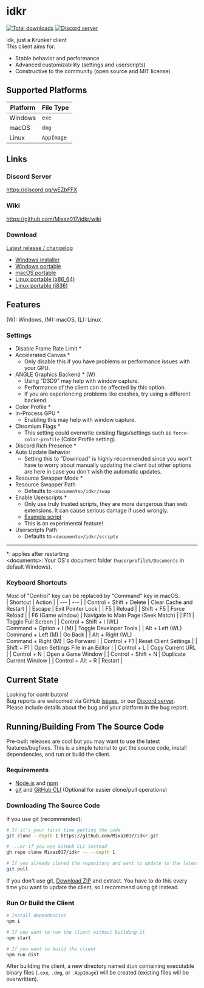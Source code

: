 # idkr
[![Total downloads](https://img.shields.io/github/downloads/mixaz017/idkr/total)](https://github.com/Mixaz017/idkr/releases)
[![Discord server](https://discord.com/api/guilds/697366856914173994/widget.png)](https://discord.gg/wEZbFFX)

idk, just a Krunker client  
This client aims for:
- Stable behavior and performance
- Advanced customizability (settings and userscripts)
- Constructive to the community (open source and MIT license)

## Supported Platforms
| Platform | File Type |
|-|-|
| Windows | `exe` |
| macOS | `dmg` |
| Linux | `AppImage` |

## Links
### Discord Server
https://discord.gg/wEZbFFX

### Wiki
https://github.com/Mixaz017/idkr/wiki

### Download
[Latest release / changelog](https://github.com/Mixaz017/idkr/releases/latest)
- [Windows installer](https://github.com/Mixaz017/idkr/releases/latest/download/idkr-setup-win.exe)
- [Windows portable](https://github.com/Mixaz017/idkr/releases/latest/download/idkr-portable-win.exe)
- [macOS portable](https://github.com/Mixaz017/idkr/releases/latest/download/idkr-portable-mac.dmg)
- [Linux portable (x86_64)](https://github.com/Mixaz017/idkr/releases/latest/download/idkr-portable-linux-x86_64.AppImage)
- [Linux portable (i836)](https://github.com/Mixaz017/idkr/releases/latest/download/idkr-portable-linux-i386.AppImage)

## Features
(W): Windows, (M): macOS, (L): Linux  

### Settings
- Disable Frame Rate Limit *
- Accelerated Canvas *
	- Only disable this if you have problems or performance issues with your GPU.
- ANGLE Graphics Backend * (W)
	- Using "D3D9" may help with window capture.
	- Performance of the client can be affected by this option.
	- If you are experiencing problems like crashes, try using a different backend.
- Color Profile *
- In-Process GPU *
	- Enabling this may help with window capture.
- Chromium Flags *
	- This setting could overwrite existing flags/settings such as `force-color-profile` (Color Profile setting).
- Discord Rich Presence *
- Auto Update Behavior
	- Setting this to "Download" is highly recommended since you won't have to worry about manually updating the client but other options are here in case you don't wish the automatic updates.
- Resource Swapper Mode *
- Resource Swapper Path
	- Defaults to `<documents>/idkr/swap`
- Enable Userscripts *
	- Only use truly trusted scripts, they are more dangerous than web extensions. It can cause serious damage if used wrongly.
	- [Example script](https://gist.github.com/Mixaz017/bb6d334c4718a4c4bb626380d3844bc8)
	- This is an experimental feature!
- Userscripts Path
	- Defaults to `<documents>/idkr/scripts`
___
*: applies after restarting  
\<documents>: Your OS's document folder (`%userprofile%/Documents` in default Windows).

### Keyboard Shortcuts
Most of "Control" key can be replaced by "Command" key in macOS.  
| Shortcut | Action |
| --- | --- |
| Control + Shift + Delete | Clear Cache and Restart |
| Escape | Exit Pointer Lock |
| F5 | Reload |
| Shift + F5 | Force Reload |
| F6 (Game window) | Navigate to Main Page (Seek Match) |
| F11 | Toggle Full Screen |
| Control + Shift + I (WL)<br>Command + Option + I (M) | Toggle Developer Tools |
| Alt + Left (WL)<br>Command + Left (M) | Go Back |
| Alt + Right (WL)<br>Command + Right (M) | Go Forward |
| Control + F1 | Reset Client Settings |
| Shift + F1 | Open Settings File in an Editor |
| Control + L | Copy Current URL |
| Control + N | Open a Game Window |
| Control + Shift + N | Duplicate Current Window |
| Control + Alt + R | Restart |

## Current State
Looking for contributors!  
Bug reports are welcomed via GitHub [issues](https://github.com/Mixaz017/idkr/issues), or our [Discord server](https://discord.gg/wEZbFFX).  
Please include details about the bug and your platform in the bug report.

## Running/Building From The Source Code
Pre-built releases are cool but you may want to use the latest features/bugfixes.
This is a simple tutorial to get the source code, install dependencies, and run or build the client.  

### Requirements
- [Node.js](https://nodejs.org/en/download/) and [npm](https://www.npmjs.com/get-npm)
- [git](https://git-scm.com/downloads) and [GitHub CLI](https://cli.github.com/) (Optional for easier clone/pull operations)

### Downloading The Source Code
If you use git (recommended):
```sh
# If it's your first time getting the code
git clone --depth 1 https://github.com/Mixaz017/idkr.git

# ...or if you use GitHub CLI instead
gh repo clone Mixaz017/idkr -- --depth 1

# If you already cloned the repository and want to update to the latest commit
git pull
```
If you don't use git, [Download ZIP](https://github.com/Mixaz017/idkr/archive/master.zip) and extract. You have to do this every time you want to update the client, so I recommend using git instead.

### Run Or Build the Client
```sh
# Install dependencies
npm i

# If you want to run the client without building it
npm start

# If you want to build the client
npm run dist
```
After building the client, a new directory named `dist` containing executable binary files (`.exe`, `.dmg`, or `.AppImage`) will be created (existing files will be overwritten).